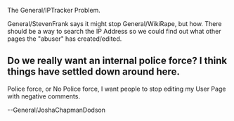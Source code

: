 The General/IPTracker Problem.

General/StevenFrank says it might stop General/WikiRape, but how. There should be a way to search the IP Address so we could find out what other pages the "abuser" has created/edited.

Do we really want an internal police force? I think things have settled down around here.
----
Police force, or No Police force, I want people to stop editing my User Page with negative comments.

--General/JoshaChapmanDodson